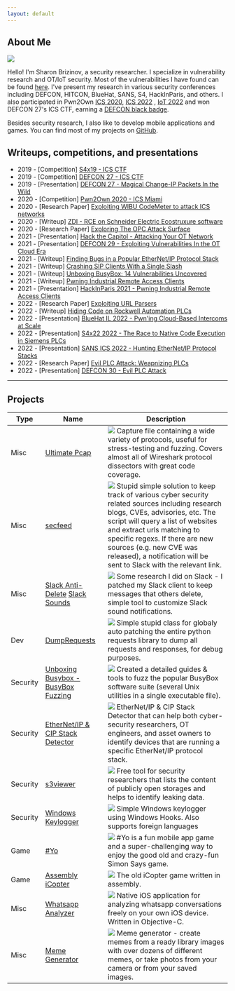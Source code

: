 ```yaml
---
layout: default
---
```


## About Me

<img class="profile-picture" src="avatar.png">

Hello! I'm Sharon Brizinov, a security researcher. I specialize in vulnerability research and OT/IoT security. Most of the vulnerabilities I have found can be found [here](https://sharonbrizinov.com/cves). I've present my research in various security conferences including DEFCON, HITCON, BlueHat, SANS, S4, HackInParis, and others. I also participated in Pwn2Own [ICS 2020](https://www.zerodayinitiative.com/blog/2020/1/21/pwn2own-miami-2020-schedule-and-live-results), [ICS 2022](https://www.zerodayinitiative.com/blog/2022/4/14/pwn2own-miami-2022-results) , [IoT 2022](https://www.zerodayinitiative.com/blog/2022/12/5/pwn2own-toronto-2022-day-one-results) and won DEFCON 27's ICS CTF, earning a [DEFCON black badge](https://www.defcon.org/html/links/dc-black-badge.html).


Besides security research, I also like to develop mobile applications and games. You can find most of my projects on [GitHub](https://github.com/sharonbrizinov). 

## Writeups, competitions, and presentations

* 2019 - [Competition]  [S4x19 - ICS CTF](https://s4xevents.com/past-events-2/s4x19/)
* 2019 - [Competition]  [DEFCON 27 - ICS CTF](https://www.defcon.org/html/links/dc-black-badge.html)
* 2019 - [Presentation] [DEFCON 27 - Magical Change-IP Packets In the Wild](https://www.youtube.com/watch?v=lggrDCYsVpw&ab_channel=DEFCONConference)
* 2020 - [Competition]  [Pwn2Own 2020 - ICS Miami](https://www.zerodayinitiative.com/blog/2020/1/21/pwn2own-miami-2020-schedule-and-live-results)
* 2020 - [Research Paper]  [Exploiting WIBU CodeMeter to attack ICS networks](https://www.claroty.com/2020/09/08/blog-research-wibu-codemeter-vulnerabilities/)
* 2020 - [Writeup]      [ZDI - RCE on Schneider Electric Ecostruxure software](https://www.thezdi.com/blog/2020/9/9/performing-sql-backflips-to-achieve-code-execution-on-schneider-electrics-ecostruxure-operator-terminal-expert-at-pwn2own-miami-2020)
* 2020 - [Research Paper]  [Exploring The OPC Attack Surface](https://www.claroty.com/wp-content/uploads/2021/02/FINAL_Claroty_OPC_Research_Paper.pdf)
* 2021 - [Presentation] [Hack the Capitol - Attacking Your OT Network](https://www.youtube.com/watch?v=ZtMO-F7zraI)
* 2021 - [Presentation] [DEFCON 29 - Exploiting Vulnerabilities In the OT Cloud Era](https://www.youtube.com/watch?v=l3rs1GwOVSU)
* 2021 - [Writeup]      [Finding Bugs in a Popular EtherNet/IP Protocol Stack](https://claroty.com/2021/04/15/blog-research-fuzzing-and-pring/)
* 2021 - [Writeup]      [Crashing SIP Clients With a Single Slash](https://claroty.com/2021/08/31/blog-research-crashing-sip-clients-with-a-single-slash)
* 2021 - [Writeup]      [Unboxing BusyBox: 14 Vulnerabilities Uncovered](https://claroty.com/2021/11/09/blog-research-unboxing-busybox-14-vulnerabilities-uncovered-by-claroty-jfrog/)
* 2021 - [Writeup]      [Pwning Industrial Remote Access Clients](https://claroty.com/2021/11/19/blog-research-all-roads-lead-to-openvpn-pwning-industrial-remote-access-clients/)
* 2021 - [Presentation] [HackInParis 2021 - Pwning Industrial Remote Access Clients](https://www.youtube.com/watch?v=rNHshToPt2Y&ab_channel=HackinParis)
* 2022 - [Research Paper]  [Exploiting URL Parsers](https://claroty.com/wp-content/uploads/2022/01/Exploiting-URL-Parsing-Confusion.pdf)
* 2022 - [Writeup] 		[Hiding Code on Rockwell Automation PLCs](https://claroty.com/2022/03/31/blog-research-hiding-code-on-rockwell-automation-plcs/)
* 2022 - [Presentation] [BlueHat IL 2022 - Pwn'ing Cloud-Based Intercoms at Scale](https://www.youtube.com/watch?v=YTxABU_L2Ok)
* 2022 - [Presentation] [S4x22 2022 - The Race to Native Code Execution in Siemens PLCs](https://www.youtube.com/watch?v=r-dmxU1gEl0)
* 2022 - [Presentation] [SANS ICS 2022 - Hunting EtherNet/IP Protocol Stacks](https://www.youtube.com/watch?v=0jftEYDo0ao)
* 2022 - [Research Paper] [Evil PLC Attack: Weapnizing PLCs](https://claroty-statamic-assets.nyc3.digitaloceanspaces.com/resource-downloads/team82-evil-plc-attack-research-paper.pdf)
* 2022 - [Presentation] [DEFCON 30 - Evil PLC Attack](https://www.youtube.com/watch?v=pNNOUiR8EQo)

---

## Projects

Type | Name  | Description
------|------|--------
Misc | [Ultimate Pcap](https://wiki.wireshark.org/uploads/26c41b5ec1d89343e2979b73ec374bc9/ultimate_wireshark_protocols_pcap_220213.pcap.zip)| <img class="profile-picture" src="img/pcap.jpg"> Capture file containing a wide variety of protocols, useful for stress-testing and fuzzing. Covers almost all of Wireshark protocol dissectors with great code coverage.
Misc | [secfeed](https://github.com/SharonBrizinov/secfeed)| <img class="profile-picture" src="img/secfeed.png"> Stupid simple solution to keep track of various cyber security related sources including research blogs, CVEs, advisories, etc. The script will query a list of websites and extract urls matching to specific regexs. If there are new sources (e.g. new CVE was released), a notification will be sent to Slack with the relevant link.
Misc | [Slack Anti-Delete](https://github.com/SharonBrizinov/slack-anti-delete)    [ Slack Sounds](https://github.com/SharonBrizinov/slack-sounds)| <img class="profile-picture" src="img/slack.png"> Some research I did on Slack - I patched my Slack client to keep messages that others delete, simple tool to customize Slack sound notifications.
Dev | [DumpRequests](https://github.com/SharonBrizinov/DumpRequests) | <img class="profile-picture" src="img/requests.png"> Simple stupid class for globaly auto patching the entire python requests library to dump all requests and responses, for debug purposes.
Security | [Unboxing Busybox - BusyBox Fuzzing](https://github.com/claroty/busybox-fuzzing) | <img class="profile-picture" src="img/busybox.png"> Created a detailed guides & tools to fuzz the popular BusyBox software suite (several Unix utilities in a single executable file).
Security | [EtherNet/IP & CIP Stack Detector](https://github.com/claroty/enip-stack-detector) | <img class="profile-picture" src="img/etherip_detector.png"> EtherNet/IP & CIP Stack Detector that can help both cyber-security researchers, OT engineers, and asset owners to identify devices that are running a specific EtherNet/IP protocol stack.
Security | [s3viewer](https://github.com/SharonBrizinov/s3viewer) | <img class="profile-picture" src="img/s3viewer.jpg"> Free tool for security researchers that lists the content of publicly open storages and helps to identify leaking data.
Security | [Windows Keylogger](https://github.com/SharonBrizinov/SimpleKeylogger) | <img class="profile-picture" src="img/keylogger.png"> Simple Windows keylogger using Windows Hooks. Also supports foreign languages
Game | [#Yo](https://alternativeto.net/software/yo-can-you-follow/about/) | <img class="profile-picture" src="img/hashtagyo.jpg"> #Yo is a fun mobile app game and a super-challenging way to enjoy the good old and crazy-fun Simon Says game.
Game | [Assembly iCopter](https://github.com/SharonBrizinov/iCopter) | <img class="profile-picture" src="img/icopter.jpg"> The old iCopter game written in assembly.
Misc | [Whatsapp Analyzer](https://github.com/SharonBrizinov/Whatsapp-Analyzer) | <img class="profile-picture" src="img/whatsappanalyzer.jpg"> Native iOS application for analyzing whatsapp conversations freely on your own iOS device. Written in Objective-C.
Misc | [Meme Generator](https://appadvice.com/game/app/meme-pro-meme-generator-soundpad/488702679) | <img class="profile-picture" src="img/memegenerator.jpg"> Meme generator - create memes from a ready library images with over dozens of different memes, or take photos from your camera or from your saved images.
